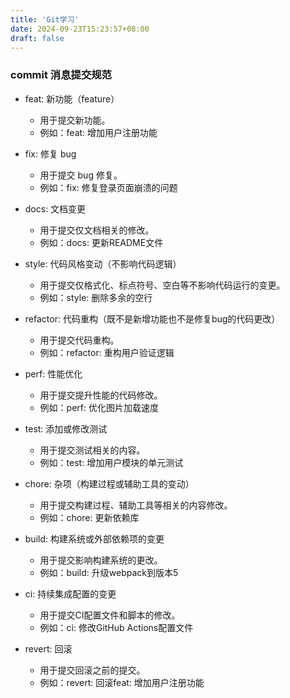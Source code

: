 ```yaml
---
title: 'Git学习'
date: 2024-09-23T15:23:57+08:00
draft: false
---
```


### commit 消息提交规范

* feat: 新功能（feature）
  * 用于提交新功能。
  * 例如：feat: 增加用户注册功能

* fix: 修复 bug
  * 用于提交 bug 修复。
  * 例如：fix: 修复登录页面崩溃的问题

* docs: 文档变更
  * 用于提交仅文档相关的修改。
  * 例如：docs: 更新README文件

* style: 代码风格变动（不影响代码逻辑）
  * 用于提交仅格式化、标点符号、空白等不影响代码运行的变更。
  * 例如：style: 删除多余的空行

* refactor: 代码重构（既不是新增功能也不是修复bug的代码更改）
  * 用于提交代码重构。
  * 例如：refactor: 重构用户验证逻辑

* perf: 性能优化
  * 用于提交提升性能的代码修改。
  * 例如：perf: 优化图片加载速度

* test: 添加或修改测试
  * 用于提交测试相关的内容。
  * 例如：test: 增加用户模块的单元测试

* chore: 杂项（构建过程或辅助工具的变动）
  * 用于提交构建过程、辅助工具等相关的内容修改。
  * 例如：chore: 更新依赖库

* build: 构建系统或外部依赖项的变更
  * 用于提交影响构建系统的更改。
  * 例如：build: 升级webpack到版本5

* ci: 持续集成配置的变更
  * 用于提交CI配置文件和脚本的修改。
  * 例如：ci: 修改GitHub Actions配置文件

* revert: 回滚
  * 用于提交回滚之前的提交。
  * 例如：revert: 回滚feat: 增加用户注册功能
